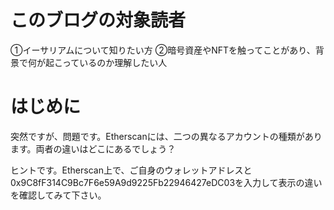 
# このブログの対象読者

①イーサリアムについて知りたい方
②暗号資産やNFTを触ってことがあり、背景で何が起こっているのか理解したい人

# はじめに

突然ですが、問題です。Etherscanには、二つの異なるアカウントの種類があります。両者の違いはどこにあるでしょう？

ヒントです。Etherscan上で、ご自身のウォレットアドレスと0x9C8fF314C9Bc7F6e59A9d9225Fb22946427eDC03を入力して表示の違いを確認してみて下さい。



